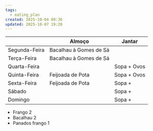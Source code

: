 ```yaml
---
tags:
  - eating_plan
created: 2025-10-04 09:36
updated: 2025-10-07 19:20
---
```


|               | Almoço                 | Jantar      |
| ------------- | ---------------------- | ----------- |
| Segunda-Feira | Bacalhau à Gomes de Sá |             |
| Terça-Feira   | Bacalhau à Gomes de Sá |             |
| Quarta-Feira  |                        | Sopa + Ovos |
| Quinta-Feira  | Feijoada de Pota       | Sopa + Ovos |
| Sexta-Feira   | Feijoada de Pota       | Sopa +      |
| Sábado        |                        | Sopa +      |
| Domingo       |                        | Sopa +      |


- Frango 2
- Bacalhau 2
- Panados frango 1